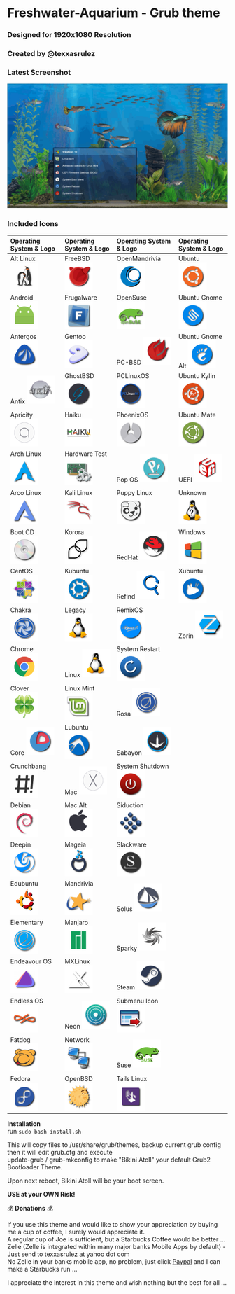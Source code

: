 # Freshwater-Aquarium - Grub theme #   
### Designed for 1920x1080 Resolution ###  
### Created by @texxasrulez ###  

### Latest Screenshot ###  

![ScreenShot](screenshot.gif)  

### Included Icons ###  

| Operating System & Logo																		| Operating System & Logo																	| Operating System & Logo																		| Operating System & Logo																				|
|:---																							|:---																						|:---																							|:---																									|
| Alt Linux <img src="/freshwater-aquarium/icons/altlinux.png" width="64" height="64">			| FreeBSD <img src="/freshwater-aquarium/icons/freebsd.png" width="64" height="64">			| OpenMandrivia <img src="/freshwater-aquarium/icons/openmandriva.png" width="64" height="64">	| Ubuntu <img src="/freshwater-aquarium/icons/ubuntu.png" width="64" height="64">						|
| Android <img src="/freshwater-aquarium/icons/android.png" width="64" height="64">				| Frugalware <img src="/freshwater-aquarium/icons/frugalware.png" width="64" height="64">	| OpenSuse <img src="/freshwater-aquarium/icons/opensuse.png" width="64" height="64">			| Ubuntu Gnome <img src="/freshwater-aquarium/icons/ubuntugnome.png" width="64" height="64">			|
| Antergos <img src="/freshwater-aquarium/icons/antergos.png" width="64" height="64">			| Gentoo <img src="/freshwater-aquarium/icons/gentoo.png" width="64" height="64">			| PC-BSD <img src="/freshwater-aquarium/icons/pcbsd.png" width="64" height="64">				| Ubuntu Gnome Alt <img src="/freshwater-aquarium/icons/ubuntugnome_alt.png" width="64" height="64">	|
| Antix <img src="/freshwater-aquarium/icons/antix.png" width="64" height="64">					| GhostBSD <img src="/freshwater-aquarium/icons/ghostbsd.png" width="64" height="64"> 		| PCLinuxOS <img src="/freshwater-aquarium/icons/pclinuxos.png" width="64" height="64">			| Ubuntu Kylin <img src="/freshwater-aquarium/icons/ubuntu-kylin.png" width="64" height="64">			|
| Apricity <img src="/freshwater-aquarium/icons/apricity.png" width="64" height="64">			| Haiku <img src="/freshwater-aquarium/icons/haiku.png" width="64" height="64">				| PhoenixOS <img src="/freshwater-aquarium/icons/phoenixos.png" width="64" height="64"> 		| Ubuntu Mate <img src="/freshwater-aquarium/icons/ubuntu-mate.png" width="64" height="64">				|
| Arch Linux <img src="/freshwater-aquarium/icons/arch.png" width="64" height="64">				| Hardware Test <img src="/freshwater-aquarium/icons/hwtest.png" width="64" height="64">	| Pop OS <img src="/freshwater-aquarium/icons/pop_os.png" width="64" height="64"> 				| UEFI <img src="/freshwater-aquarium/icons/uefi.png" width="64" height="64">							|
| Arco Linux <img src="/freshwater-aquarium/icons/arcolinux.png" width="64" height="64">		| Kali Linux <img src="/freshwater-aquarium/icons/kali.png" width="64" height="64">			| Puppy Linux <img src="/freshwater-aquarium/icons/puppy.png" width="64" height="64">			| Unknown <img src="/freshwater-aquarium/icons/unknown.png" width="64" height="64">						|
| Boot CD <img src="/freshwater-aquarium/icons/bootcd.png" width="64" height="64">				| Korora <img src="/freshwater-aquarium/icons/korora.png" width="64" height="64">			| RedHat <img src="/freshwater-aquarium/icons/redhat.png" width="64" height="64">				| Windows <img src="/freshwater-aquarium/icons/windows.png" width="64" height="64">						|
| CentOS <img src="/freshwater-aquarium/icons/cent.png" width="64" height="64">					| Kubuntu <img src="/freshwater-aquarium/icons/kubuntu.png" width="64" height="64">			| Refind <img src="/freshwater-aquarium/icons/refind.png" width="64" height="64">				| Xubuntu <img src="/freshwater-aquarium/icons/xubuntu.png" width="64" height="64">						|
| Chakra <img src="/freshwater-aquarium/icons/chakra.png" width="64" height="64">				| Legacy <img src="/freshwater-aquarium/icons/legacy.png" width="64" height="64">			| RemixOS <img src="/freshwater-aquarium/icons/remixos.png" width="64" height="64">				| Zorin <img src="/freshwater-aquarium/icons/zorin.png" width="64" height="64">							|
| Chrome <img src="/freshwater-aquarium/icons/chrome.png" width="64" height="64">				| Linux <img src="/freshwater-aquarium/icons/linux.png" width="64" height="64"> 			| System Restart <img src="/freshwater-aquarium/icons/restart.png" width="64" height="64">		|																										|
| Clover <img src="/freshwater-aquarium/icons/clover.png" width="64" height="64">				| Linux Mint <img src="/freshwater-aquarium/icons/linuxmint.png" width="64" height="64">	| Rosa <img src="/freshwater-aquarium/icons/rosa.png" width="64" height="64">					|																										|
| Core <img src="/freshwater-aquarium/icons/core.png" width="64" height="64">					| Lubuntu <img src="/freshwater-aquarium/icons/lubuntu.png" width="64" height="64">			| Sabayon <img src="/freshwater-aquarium/icons/sabayon.png" width="64" height="64">				|																										|
| Crunchbang <img src="/freshwater-aquarium/icons/crunchbang.png" width="64" height="64">		| Mac <img src="/freshwater-aquarium/icons/mac.png" width="64" height="64">					| System Shutdown <img src="/freshwater-aquarium/icons/shutdown.png" width="64" height="64">	|																										|
| Debian <img src="/freshwater-aquarium/icons/debian.png" width="64" height="64">				| Mac Alt <img src="/freshwater-aquarium/icons/mac_alt.png" width="64" height="64">			| Siduction <img src="/freshwater-aquarium/icons/siduction.png" width="64" height="64">			|																										| 
| Deepin <img src="/freshwater-aquarium/icons/deepin.png" width="64" height="64">				| Mageia <img src="/freshwater-aquarium/icons/mageia.png" width="64" height="64">			| Slackware <img src="/freshwater-aquarium/icons/slackware.png" width="64" height="64">			|																										|
| Edubuntu <img src="/freshwater-aquarium/icons/edubuntu.png" width="64" height="64">			| Mandrivia <img src="/freshwater-aquarium/icons/mandriva.png" width="64" height="64">		| Solus <img src="/freshwater-aquarium/icons/solus.png" width="64" height="64">					|																										|
| Elementary <img src="/freshwater-aquarium/icons/elementary.png" width="64" height="64">		| Manjaro <img src="/freshwater-aquarium/icons/manjaro.png" width="64" height="64">			| Sparky <img src="/freshwater-aquarium/icons/sparky.png" width="64" height="64">				|																										|
| Endeavour OS <img src="/freshwater-aquarium/icons/endeavouros.png" width="64" height="64">	| MXLinux <img src="/freshwater-aquarium/icons/mxlinux.png" width="64" height="64">			| Steam <img src="/freshwater-aquarium/icons/steam.png" width="64" height="64">					|																										|
| Endless OS <img src="/freshwater-aquarium/icons/endlessOS.png" width="64" height="64">		| Neon <img src="/freshwater-aquarium/icons/neon.png" width="64" height="64">				| Submenu Icon <img src="/freshwater-aquarium/icons/submenu.png" width="64" height="64">		|																										|
| Fatdog <img src="/freshwater-aquarium/icons/fatdog.png" width="64" height="64">				| Network <img src="/freshwater-aquarium/icons/network.png" width="64" height="64">			| Suse <img src="/freshwater-aquarium/icons/suse.png" width="64" height="64">					|																										|
| Fedora <img src="/freshwater-aquarium/icons/fedora.png" width="64" height="64">				| OpenBSD <img src="/freshwater-aquarium/icons/openbsd.png" width="64" height="64">			| Tails Linux <img src="/freshwater-aquarium/icons/tails.png" width="64" height="64">			|																										|

**Installation**  
run `sudo bash install.sh`

This will copy files to /usr/share/grub/themes, backup current grub config then it will edit grub.cfg and execute  
update-grub / grub-mkconfig to make "Bikini Atoll" your default Grub2 Bootloader Theme.  

Upon next reboot, Bikini Atoll will be your boot screen.  

**USE at your OWN Risk!**  

:moneybag: **Donations** :moneybag:

If you use this theme and would like to show your appreciation by buying me a cup of coffee, I surely would appreciate it.  
A regular cup of Joe is sufficient, but a Starbucks Coffee would be better ...  
Zelle (Zelle is integrated within many major banks Mobile Apps by default) - Just send to texxasrulez at yahoo dot com  
No Zelle in your banks mobile app, no problem, just click [Paypal](https://paypal.me/texxasrulez?locale.x=en_US) and I can make a Starbucks run ...

I appreciate the interest in this theme and wish nothing but the best for all ...  
